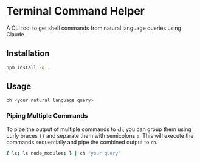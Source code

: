 # Terminal Command Helper

A CLI tool to get shell commands from natural language queries using Claude.

## Installation

```bash
npm install -g .
```

## Usage

```bash
ch <your natural language query>
```

### Piping Multiple Commands

To pipe the output of multiple commands to `ch`, you can group them using curly braces `{}` and separate them with semicolons `;`. This will execute the commands sequentially and pipe the combined output to `ch`.

```bash
{ ls; ls node_modules; } | ch "your query"
```
